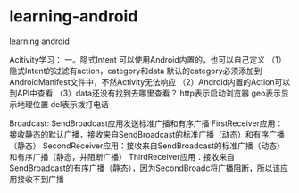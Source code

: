 # learning-android
learning android

Acitivity学习：
一。隐式Intent
可以使用Android内置的，也可以自己定义
（1）隐式Intent的过滤有action，category和data
默认的category必须添加到AndroidManifest文件中，不然Activity无法响应
（2）Android内置的Action可以到API中查看
（3）data还没有找到去哪里查看？
http表示启动浏览器
geo表示显示地理位置
del表示拨打电话

Broadcast:
SendBroadcast应用发送标准广播和有序广播
FirstReceiver应用：接收静态的默认广播，接收来自SendBroadcast的标准广播（动态）和有序广播（静态）
SecondReceiver应用：接收来自SendBroadcast的标准广播（动态）和有序广播（静态，并阻断广播）
ThirdReceiver应用：接收来自SendBroadcast的有序广播（静态），因为SecondBroadc将广播阻断，所以该应用接收不到广播

